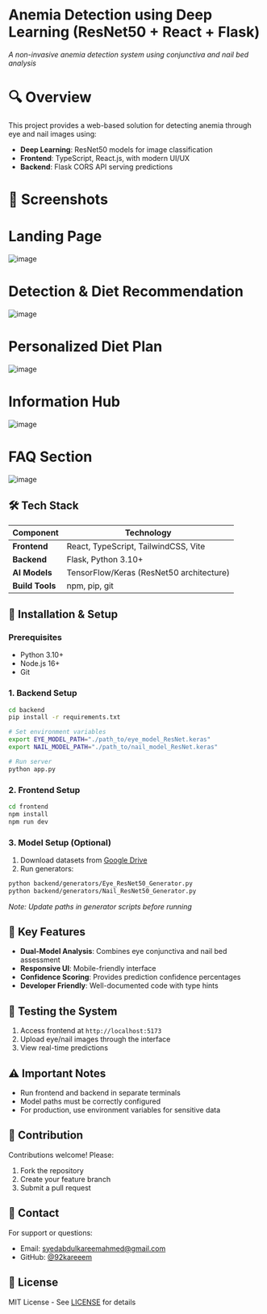          
# Anemia Detection using Deep Learning (ResNet50 + React + Flask)  
    
*A non-invasive anemia detection system using conjunctiva and nail bed analysis*   
     
# 🔍 Overview     
This project provides a web-based solution for detecting anemia through eye and nail images using: 
- **Deep Learning**: ResNet50 models for image classification
- **Frontend**: TypeScript, React.js, with modern UI/UX 
- **Backend**: Flask CORS API serving predictions 
      
# 📸 Screenshots
# Landing Page

![image](https://github.com/user-attachments/assets/71b036db-da71-43d5-b0c3-60911d6691d3)

# Detection & Diet Recommendation
![image](https://github.com/user-attachments/assets/cf6f40ad-6a87-4ff3-a67f-1e6b502e7a0a)

# Personalized Diet Plan
![image](https://github.com/user-attachments/assets/227d8505-e416-4cde-a95c-7cbe8b3e45af)

# Information Hub
![image](https://github.com/user-attachments/assets/53a42719-fecd-438f-ba50-a5bfefdbfcb7)

# FAQ Section
![image](https://github.com/user-attachments/assets/9e5caa5a-8016-419d-99ea-a4d7415cd6a9)




## 🛠 Tech Stack
| Component | Technology |
|-----------|------------|
| **Frontend** | React, TypeScript, TailwindCSS, Vite |
| **Backend** | Flask, Python 3.10+ |
| **AI Models** | TensorFlow/Keras (ResNet50 architecture) |
| **Build Tools** | npm, pip, git |


## 🚀 Installation & Setup

### Prerequisites
- Python 3.10+
- Node.js 16+
- Git

### 1. Backend Setup
```bash
cd backend
pip install -r requirements.txt

# Set environment variables
export EYE_MODEL_PATH="./path_to/eye_model_ResNet.keras"
export NAIL_MODEL_PATH="./path_to/nail_model_ResNet.keras"

# Run server
python app.py
```

### 2. Frontend Setup
```bash
cd frontend
npm install
npm run dev
```

### 3. Model Setup (Optional)
1. Download datasets from [Google Drive](https://drive.google.com/drive/folders/1jzdkYn_TSO4QhsssRl6w9fOkJahYpni2)
2. Run generators:
```bash
python backend/generators/Eye_ResNet50_Generator.py
python backend/generators/Nail_ResNet50_Generator.py
```
*Note: Update paths in generator scripts before running*

## 🌟 Key Features
- **Dual-Model Analysis**: Combines eye conjunctiva and nail bed assessment
- **Responsive UI**: Mobile-friendly interface
- **Confidence Scoring**: Provides prediction confidence percentages
- **Developer Friendly**: Well-documented code with type hints

## 🧪 Testing the System
1. Access frontend at `http://localhost:5173`
2. Upload eye/nail images through the interface
3. View real-time predictions

## ⚠️ Important Notes
- Run frontend and backend in separate terminals
- Model paths must be correctly configured
- For production, use environment variables for sensitive data

## 🤝 Contribution
Contributions welcome! Please:
1. Fork the repository
2. Create your feature branch
3. Submit a pull request

## 📧 Contact
For support or questions:
- Email: syedabdulkareemahmed@gmail.com
- GitHub: [@92kareeem](https://github.com/92kareeem)

## 📜 License
MIT License - See [LICENSE](LICENSE) for details

